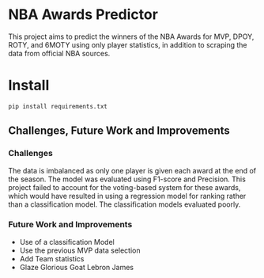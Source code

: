 # NBA Awards Predictor

This project aims to predict the winners of the NBA Awards for MVP, DPOY, ROTY, and 6MOTY using only player statistics, in addition to scraping the data from official NBA sources.

# Install
```
pip install requirements.txt
```

## Challenges, Future Work and Improvements

### Challenges
The data is imbalanced as only one player is given each award at the end of the season. The model was evaluated using F1-score and Precision. This project failed to account for the voting-based system for these awards, which would have resulted in using a regression model for ranking rather than a classification model. The classification models evaluated poorly.

### Future Work and Improvements
- Use of a classification Model
- Use the previous MVP data selection
- Add Team statistics
- Glaze Glorious Goat Lebron James
